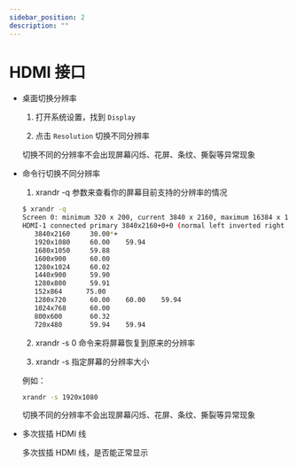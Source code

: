 ```yaml
---
sidebar_position: 2
description: ""
---
```


# HDMI 接口

- 桌面切换分辨率

  1. 打开系统设置，找到 `Display`

  2. 点击 `Resolution` 切换不同分辨率

  切换不同的分辨率不会出现屏幕闪烁、花屏、条纹、撕裂等异常现象

- 命令行切换不同分辨率

  1. xrandr -q 参数来查看你的屏幕目前支持的分辨率的情况

  ```bash
  $ xrandr -q
  Screen 0: minimum 320 x 200, current 3840 x 2160, maximum 16384 x 16384
  HDMI-1 connected primary 3840x2160+0+0 (normal left inverted right x axis y axis) 0mm x 0mm
     3840x2160     30.00*+
     1920x1080     60.00    59.94
     1680x1050     59.88
     1600x900      60.00
     1280x1024     60.02
     1440x900      59.90
     1280x800      59.91
     152x864      75.00
     1280x720      60.00    60.00    59.94
     1024x768      60.00
     800x600       60.32
     720x480       59.94    59.94
  ```

  2. xrandr -s 0 命令来将屏幕恢复到原来的分辨率

  3. xrandr -s 指定屏幕的分辨率大小

  例如：

  ```bash
  xrandr -s 1920x1080
  ```

  切换不同的分辨率不会出现屏幕闪烁、花屏、条纹、撕裂等异常现象

- 多次拔插 HDMI 线

  多次拔插 HDMI 线，是否能正常显示
